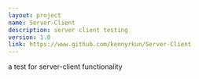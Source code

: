 ```yaml
---
layout: project
name: Server-Client
description: server client testing
version: 1.0
link: https://www.github.com/kennyrkun/Server-Client
---
```


a test for server-client functionality